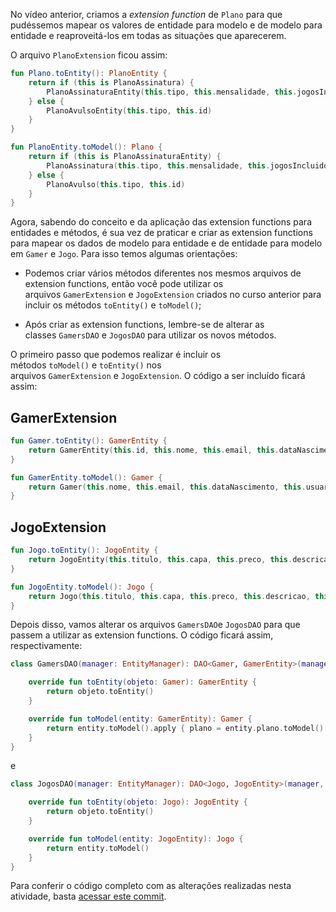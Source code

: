 No vídeo anterior, criamos a _extension function_ de `Plano` para que pudéssemos mapear os valores de entidade para modelo e de modelo para entidade e reaproveitá-los em todas as situações que aparecerem.

O arquivo `PlanoExtension` ficou assim:

```kotlin
fun Plano.toEntity(): PlanoEntity {
    return if (this is PlanoAssinatura) {
        PlanoAssinaturaEntity(this.tipo, this.mensalidade, this.jogosIncluidos, this.percentualDescontoReputacao, this.id)
    } else {
        PlanoAvulsoEntity(this.tipo, this.id)
    }
}

fun PlanoEntity.toModel(): Plano {
    return if (this is PlanoAssinaturaEntity) {
        PlanoAssinatura(this.tipo, this.mensalidade, this.jogosIncluidos, this.percentualDescontoReputacao, this.id)
    } else {
        PlanoAvulso(this.tipo, this.id)
    }
}
```

Agora, sabendo do conceito e da aplicação das extension functions para entidades e métodos, é sua vez de praticar e criar as extension functions para mapear os dados de modelo para entidade e de entidade para modelo em `Gamer` e `Jogo`. Para isso temos algumas orientações:

- Podemos criar vários métodos diferentes nos mesmos arquivos de extension functions, então você pode utilizar os arquivos `GamerExtension` e `JogoExtension` criados no curso anterior para incluir os métodos `toEntity()` e `toModel()`;
    
- Após criar as extension functions, lembre-se de alterar as classes `GamersDAO` e `JogosDAO` para utilizar os novos métodos.

O primeiro passo que podemos realizar é incluir os métodos `toModel()` e `toEntity()` nos arquivos `GamerExtension` e `JogoExtension`. O código a ser incluído ficará assim:

## GamerExtension

```kotlin
fun Gamer.toEntity(): GamerEntity {
    return GamerEntity(this.id, this.nome, this.email, this.dataNascimento, this.usuario, this.plano.toEntity())
}

fun GamerEntity.toModel(): Gamer {
    return Gamer(this.nome, this.email, this.dataNascimento, this.usuario, this.id)
}
```

## JogoExtension

```kotlin
fun Jogo.toEntity(): JogoEntity {
    return JogoEntity(this.titulo, this.capa, this.preco, this.descricao, this.id)
}

fun JogoEntity.toModel(): Jogo {
    return Jogo(this.titulo, this.capa, this.preco, this.descricao, this.id)
}
```

Depois disso, vamos alterar os arquivos `GamersDAO`e `JogosDAO` para que passem a utilizar as extension functions. O código ficará assim, respectivamente:

```kotlin
class GamersDAO(manager: EntityManager): DAO<Gamer, GamerEntity>(manager, GamerEntity::class.java) {

    override fun toEntity(objeto: Gamer): GamerEntity {
        return objeto.toEntity()
    }

    override fun toModel(entity: GamerEntity): Gamer {
        return entity.toModel().apply { plano = entity.plano.toModel() }
    }
}
```

e

```kotlin
class JogosDAO(manager: EntityManager): DAO<Jogo, JogoEntity>(manager, JogoEntity::class.java) {

    override fun toEntity(objeto: Jogo): JogoEntity {
        return objeto.toEntity()
    }

    override fun toModel(entity: JogoEntity): Jogo {
        return entity.toModel()
    }
}
```

Para conferir o código completo com as alterações realizadas nesta atividade, basta [acessar este commit](https://github.com/alura-cursos/3283-kotlin-alugames-curso3/commit/3621cd628e3229e9a2910643318e8be3a33c4998).